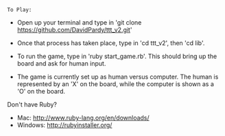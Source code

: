 

	To Play:

- Open up your terminal and type in 'git clone https://github.com/DavidPardy/ttt_v2.git'

- Once that process has taken place, type in 'cd ttt_v2', then 'cd lib'.

- To run the game, type in 'ruby start_game.rb'. This should bring up the board and ask for human input.

- The game is currently set up as human versus computer. The human is represented by an 'X' on the board, while the computer is shown as a 'O' on the board.

Don't have Ruby?
- Mac: http://www.ruby-lang.org/en/downloads/
- Windows: http://rubyinstaller.org/